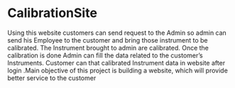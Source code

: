 # CalibrationSite
Using this website  customers can send request to the Admin so admin can send his Employee to the customer and bring those instrument to be calibrated. The Instrument brought to admin are calibrated. Once the calibration is done Admin can fill the data related to the customer’s Instruments. Customer can that calibrated Instrument data in website after login .Main objective of this project is building a website, which will provide better service to the customer
